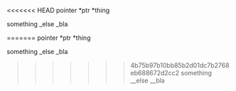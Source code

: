 <<<<<<< HEAD
​pointer *ptr *thing

something _else _bla

=======
​pointer *ptr *thing

something _else _bla

>>>>>>> 4b75b97b10bb85b2d01dc7b2768eb688672d2cc2
something __else __bla